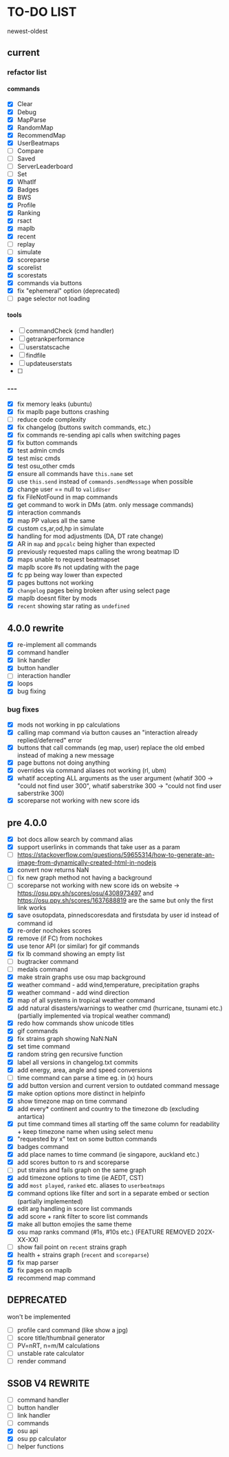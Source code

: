 # TO-DO LIST

newest-oldest

## current

### refactor list

#### commands

-   [x] Clear
-   [x] Debug
-   [x] MapParse
-   [x] RandomMap
-   [x] RecommendMap
-   [x] UserBeatmaps
-   [ ] Compare
-   [ ] Saved
-   [ ] ServerLeaderboard
-   [ ] Set
-   [x] WhatIf
-   [x] Badges
-   [x] BWS
-   [x] Profile
-   [x] Ranking
-   [x] rsact
-   [x] maplb
-   [x] recent
-   [ ] replay
-   [ ] simulate
-   [x] scoreparse
-   [x] scorelist
-   [x] scorestats
-   [x] commands via buttons
-   [x] fix "ephemeral" option (deprecated)
-   [ ] page selector not loading

#### tools

-   [ ] commandCheck (cmd handler)
-   [ ] getrankperformance
-   [ ] userstatscache
-   [ ] findfile
-   [ ] updateuserstats
-   [ ]

### ---

-   [x] fix memory leaks (ubuntu)
-   [x] fix maplb page buttons crashing
-   [ ] reduce code complexity
-   [x] fix changelog (buttons switch commands, etc.)
-   [x] fix commands re-sending api calls when switching pages
-   [x] fix button commands
-   [x] test admin cmds
-   [x] test misc cmds
-   [x] test osu_other cmds
-   [x] ensure all commands have `this.name` set
-   [x] use `this.send` instead of `commands.sendMessage` when possible
-   [x] change user == null to `validUser`
-   [x] fix FileNotFound in map commands
-   [x] get command to work in DMs (atm. only message commands)
-   [x] interaction commands
-   [x] map PP values all the same
-   [x] custom cs,ar,od,hp in simulate
-   [x] handling for mod adjustments (DA, DT rate change)
-   [x] AR in `map` and `ppcalc` being higher than expected
-   [x] previously requested maps calling the wrong beatmap ID
-   [x] maps unable to request beatmapset
-   [x] maplb score #s not updating with the page
-   [x] fc pp being way lower than expected
-   [x] pages buttons not working
-   [x] `changelog` pages being broken after using select page
-   [x] maplb doesnt filter by mods
-   [x] `recent` showing star rating as `undefined`

## 4.0.0 rewrite

-   [x] re-implement all commands
-   [x] command handler
-   [x] link handler
-   [x] button handler
-   [ ] interaction handler
-   [x] loops
-   [x] bug fixing

### bug fixes

-   [x] mods not working in pp calculations
-   [x] calling map command via button causes an "interaction already replied/deferred" error
-   [x] buttons that call commands (eg map, user) replace the old embed instead of making a new message
-   [x] page buttons not doing anything
-   [x] overrides via command aliases not working (rl, ubm)
-   [x] whatif accepting ALL arguments as the user argument (whatif 300 -> "could not find user 300", whatif saberstrike 300 -> "could not find user saberstrike 300)
-   [x] scoreparse not working with new score ids

## pre 4.0.0

-   [x] bot docs allow search by command alias
-   [x] support userlinks in commands that take user as a param
-   [ ] https://stackoverflow.com/questions/59655314/how-to-generate-an-image-from-dynamically-created-html-in-nodejs
-   [x] convert now returns NaN
-   [ ] fix new graph method not having a background
-   [ ] scoreparse not working with new score ids on website -> https://osu.ppy.sh/scores/osu/4308973497 and https://osu.ppy.sh/scores/1637688819 are the same but only the first link works
-   [x] save osutopdata, pinnedscoresdata and firstsdata by user id instead of command id
-   [x] re-order nochokes scores
-   [x] remove (if FC) from nochokes
-   [x] use tenor API (or similar) for gif commands
-   [x] fix lb command showing an empty list
-   [ ] bugtracker command
-   [ ] medals command
-   [x] make strain graphs use osu map background
-   [x] weather command - add wind,temperature, precipitation graphs
-   [x] weather command - add wind direction
-   [x] map of all systems in tropical weather command
-   [x] add natural disasters/warnings to weather cmd (hurricane, tsunami etc.) (partially implemented via tropical weather command)
-   [x] redo how commands show unicode titles
-   [x] gif commands
-   [x] fix strains graph showing NaN:NaN
-   [x] set time command
-   [x] random string gen recursive function
-   [x] label all versions in changelog.txt commits
-   [x] add energy, area, angle and speed conversions
-   [ ] time command can parse a time eg. in (x) hours
-   [x] add button version and current version to outdated command message
-   [x] make option options more distinct in helpinfo
-   [x] show timezone map on time command
-   [x] add every\* continent and country to the timezone db (excluding antartica)
-   [x] put time command times all starting off the same column for readability + keep timezone name when using select menu
-   [x] "requested by x" text on some button commands
-   [x] badges command
-   [x] add place names to time command (ie singapore, auckland etc.)
-   [x] add scores button to rs and scoreparse
-   [ ] put strains and fails graph on the same graph
-   [x] add timezone options to time (ie AEDT, CST)
-   [x] add `most played`, `ranked` etc. aliases to `userbeatmaps`
-   [x] command options like filter and sort in a separate embed or section (partially implemented)
-   [x] edit arg handling in score list commands
-   [x] add score + rank filter to score list commands
-   [x] make all button emojies the same theme
-   [x] osu map ranks command (#1s, #10s etc.) (FEATURE REMOVED 202X-XX-XX)
-   [ ] show fail point on `recent` strains graph
-   [x] health + strains graph (`recent` and `scoreparse`)
-   [x] fix map parser
-   [x] fix pages on maplb
-   [x] recommend map command

## DEPRECATED

won't be implemented

-   [ ] profile card command (like show a jpg)
-   [ ] score title/thumbnail generator
-   [ ] PV=nRT, n=m/M calculations
-   [ ] unstable rate calculator
-   [ ] render command

## SSOB V4 REWRITE

-   [ ] command handler
-   [ ] button handler
-   [ ] link handler
-   [ ] commands
-   [x] osu api
-   [x] osu pp calculator
-   [ ] helper functions
